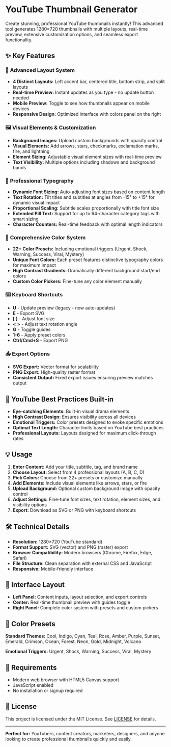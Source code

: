 
# YouTube Thumbnail Generator

Create stunning, professional YouTube thumbnails instantly! This advanced tool generates 1280×720 thumbnails with multiple layouts, real-time preview, extensive customization options, and seamless export functionality.

## ✨ Key Features

### 🎨 **Advanced Layout System**
- **4 Distinct Layouts:** Left accent bar, centered title, bottom strip, and split layouts
- **Real-time Preview:** Instant updates as you type - no update button needed
- **Mobile Preview:** Toggle to see how thumbnails appear on mobile devices
- **Responsive Design:** Optimized interface with colors panel on the right

### 🖼️ **Visual Elements & Customization**
- **Background Images:** Upload custom backgrounds with opacity control
- **Visual Elements:** Add arrows, stars, checkmarks, exclamation marks, fire, and lightning
- **Element Sizing:** Adjustable visual element sizes with real-time preview
- **Text Visibility:** Multiple options including shadows and background bands

### 🎯 **Professional Typography**
- **Dynamic Font Sizing:** Auto-adjusting font sizes based on content length
- **Text Rotation:** Tilt titles and subtitles at angles from -15° to +15° for dynamic visual impact
- **Proportional Scaling:** Subtitle scales proportionally with title font size
- **Extended Pill Text:** Support for up to 64-character category tags with smart sizing
- **Character Counters:** Real-time feedback with optimal length indicators

### 🌈 **Comprehensive Color System**
- **22+ Color Presets:** Including emotional triggers (Urgent, Shock, Warning, Success, Viral, Mystery)
- **Unique Font Colors:** Each preset features distinctive typography colors for maximum impact
- **High Contrast Gradients:** Dramatically different background start/end colors
- **Custom Color Pickers:** Fine-tune any color element manually

### ⌨️ **Keyboard Shortcuts**
- **U** - Update preview (legacy - now auto-updates)
- **E** - Export SVG
- **[** **]** - Adjust font size
- **<** **>** - Adjust text rotation angle
- **G** - Toggle guides
- **1-6** - Apply preset colors
- **Ctrl/Cmd+S** - Export PNG

### 📤 **Export Options**
- **SVG Export:** Vector format for scalability
- **PNG Export:** High-quality raster format
- **Consistent Output:** Fixed export issues ensuring preview matches output

## 🚀 YouTube Best Practices Built-in

- **Eye-catching Elements:** Built-in visual drama elements
- **High Contrast Design:** Ensures visibility across all devices
- **Emotional Triggers:** Color presets designed to evoke specific emotions
- **Optimal Text Length:** Character limits based on YouTube best practices
- **Professional Layouts:** Layouts designed for maximum click-through rates

## 💡 Usage

1. **Enter Content:** Add your title, subtitle, tag, and brand name
2. **Choose Layout:** Select from 4 professional layouts (A, B, C, D)
3. **Pick Colors:** Choose from 22+ presets or customize manually
4. **Add Elements:** Include visual elements like arrows, stars, or fire
5. **Upload Background:** Optional custom background image with opacity control
6. **Adjust Settings:** Fine-tune font sizes, text rotation, element sizes, and visibility options
7. **Export:** Download as SVG or PNG with keyboard shortcuts

## 🛠️ Technical Details

- **Resolution:** 1280×720 (YouTube standard)
- **Format Support:** SVG (vector) and PNG (raster) export
- **Browser Compatibility:** Modern browsers (Chrome, Firefox, Edge, Safari)
- **File Structure:** Clean separation with external CSS and JavaScript
- **Responsive:** Mobile-friendly interface

## 📱 Interface Layout

- **Left Panel:** Content inputs, layout selection, and export controls
- **Center:** Real-time thumbnail preview with guides toggle
- **Right Panel:** Complete color system with presets and custom pickers

## 🎨 Color Presets

**Standard Themes:** Cool, Indigo, Cyan, Teal, Rose, Amber, Purple, Sunset, Emerald, Crimson, Ocean, Forest, Neon, Gold, Midnight, Volcano

**Emotional Triggers:** Urgent, Shock, Warning, Success, Viral, Mystery

## 🔧 Requirements

- Modern web browser with HTML5 Canvas support
- JavaScript enabled
- No installation or signup required

## 📄 License

This project is licensed under the MIT License. See [LICENSE](LICENSE) for details.

---

**Perfect for:** YouTubers, content creators, marketers, designers, and anyone looking to create professional thumbnails quickly and easily.
